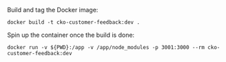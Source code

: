 Build and tag the Docker image:

`docker build -t cko-customer-feedback:dev .`

Spin up the container once the build is done:

`docker run -v ${PWD}:/app -v /app/node_modules -p 3001:3000 --rm cko-customer-feedback:dev`
